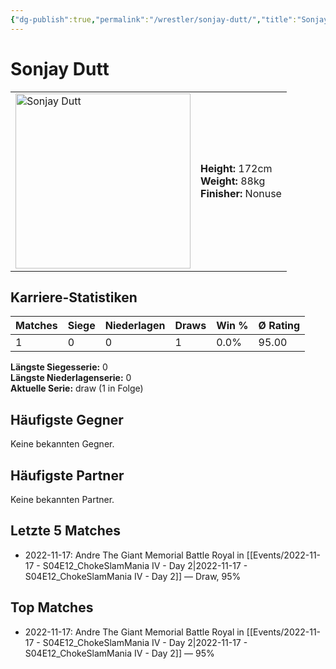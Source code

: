 ```yaml
---
{"dg-publish":true,"permalink":"/wrestler/sonjay-dutt/","title":"Sonjay Dutt","tags":["wrestler"],"noteIcon":""}
---
```



# Sonjay Dutt

<table>
        <tr>
        <td><img src="https://github.com/CptSpaulding1980/choke-slam-wrestling/releases/download/images/Sonjay_Dutt.png" width="280" alt="Sonjay Dutt"></td>
        <td>
        <b>Height:</b> 172cm<br>
        <b>Weight:</b> 88kg<br>
        <b>Finisher:</b> Nonuse<br>
        </td>
        </tr>
        </table>
        

## Karriere-Statistiken

| Matches | Siege | Niederlagen | Draws | Win % | Ø Rating |
|---------|-------|-------------|-------|-------|-----------|
| 1 | 0 | 0 | 1 | 0.0% | 95.00 |

**Längste Siegesserie:** 0<br>**Längste Niederlagenserie:** 0<br>**Aktuelle Serie:** draw (1 in Folge)


## Häufigste Gegner
Keine bekannten Gegner.

## Häufigste Partner
Keine bekannten Partner.

## Letzte 5 Matches
- 2022-11-17: Andre The Giant Memorial Battle Royal in [[Events/2022-11-17 - S04E12_ChokeSlamMania IV - Day 2\|2022-11-17 - S04E12_ChokeSlamMania IV - Day 2]] — Draw, 95%

## Top Matches
- 2022-11-17: Andre The Giant Memorial Battle Royal in [[Events/2022-11-17 - S04E12_ChokeSlamMania IV - Day 2\|2022-11-17 - S04E12_ChokeSlamMania IV - Day 2]] — 95%
